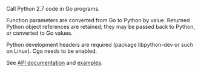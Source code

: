 Call Python 2.7 code in Go programs.

Function parameters are converted from Go to Python by value.  Returned Python
object references are retained; they may be passed back to Python, or converted
to Go values.

Python development headers are required (package libpython-dev or such on
Linux).  Cgo needs to be enabled.

See [API documentation](https://godoc.org/github.com/tsavola/go-python)
and [examples](examples).
